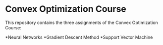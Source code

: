 # Convex Optimization Course

This repository contains the three assignments of the Convex Optimization Course:

*Neural Networks
*Gradient Descent Method
*Support Vector Machine
